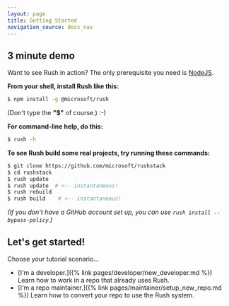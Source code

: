 ```yaml
---
layout: page
title: Getting Started
navigation_source: docs_nav
---
```


## 3 minute demo

Want to see Rush in action?  The only prerequisite you need is [NodeJS](https://github.com/nodejs/node).

**From your shell, install Rush like this:**
```sh
$ npm install -g @microsoft/rush
```

(Don't type the **"$"** of course.)  :-)

**For command-line help, do this:**
```sh
$ rush -h
```

**To see Rush build some real projects, try running these commands:**
```sh
$ git clone https://github.com/microsoft/rushstack
$ cd rushstack
$ rush update
$ rush update  # <-- instantaneous!
$ rush rebuild
$ rush build    # <-- instantaneous!
```

_(If you don't have a GitHub account set up, you can use `rush install --bypass-policy`.)_

## Let's get started!

Choose your tutorial scenario...

- [I'm a developer.]({% link pages/developer/new_developer.md %}) Learn how to work in a repo that already uses Rush.
- [I'm a repo maintainer.]({% link pages/maintainer/setup_new_repo.md %})  Learn how to convert your repo to use the Rush system.

